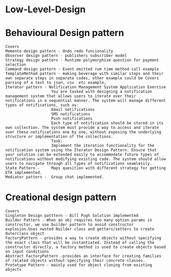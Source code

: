 # Low-Level-Design

# Behavioural Design pattern
    Covers
    Memento design pattern - Undo redo funcionality
    Observer design pattern - publishers subscriber model
    Strategy design pattern - Runtime polymorphism question for payment selection
    Command design pattern - Event emitted rum time method call example
    TemplateMethod pattern - making beverage with similar steps and their own separate steps in separate codes, other example could be Covers parsing of a text to json, csv  etc example, 
    Iterator pattern - Notification Management System Application Exercise
                        You are tasked with designing a notification management system that allows users to iterate over their notifications in a sequential manner. The system will manage different types of notifications, such as:
                        Email notifications
                        SMS notifications
                        Push notifications
                        Each type of notification should be stored in its own collection. The system must provide a way to access and iterate over these notifications one by one, without exposing the underlying structure or implementation of the collections.
                        Task:
                        Implement the iteration functionality for the notification system using the Iterator Design Pattern. Ensure that your solution can be extended easily to accommodate future types of notifications without modifying existing code. The system should allow users to navigate through all types of notifications seamlessly.
    State Pattern -     Maps quesition with different strategy for getting ETA implemented.
    Mediator pattern -  Group chat implemented.


# Creational design pattern
    Covers
    Singleton Design patttern - Bill Pugh Solution implemented
    Builder Pattern - When an obj requires too many option params in constructor, we use builder pattern to avoid constructor explosion.Uses nwsted Nuilder class and getters/setters to create Outerclass object
    FactoryPattern - provides a way to create objects without specifying the exact class that will be instantiated. Instead of calling the constructor directly, a factory method is used to create objects based on input conditions
    Abstract FactoryPattern -provides an interface for creating families of related objects without specifying their concrete classes.
    Prototype Pattern - mainly used for object cloning from existing objects
    

